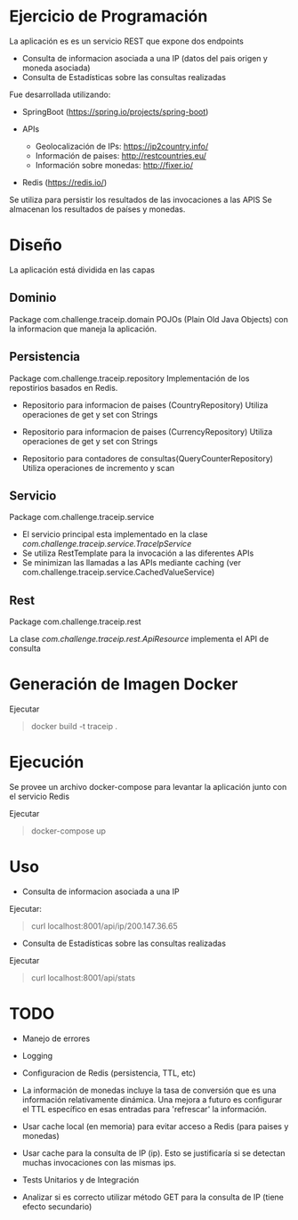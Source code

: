 Ejercicio de Programación
==========================

La aplicación es es un servicio REST que expone dos endpoints

- Consulta de informacion asociada a una IP (datos del pais origen y moneda asociada) 
- Consulta de Estadísticas sobre las consultas realizadas

Fue desarrollada  utilizando:

- SpringBoot (https://spring.io/projects/spring-boot)


- APIs
    - Geolocalización de IPs: https://ip2country.info/
    - Información de paises: http://restcountries.eu/
    - Información sobre monedas: http://fixer.io/

- Redis (https://redis.io/)

Se utiliza para persistir los resultados de las invocaciones a las APIS
Se almacenan los resultados de países y monedas.

# Diseño

La aplicación está dividida en las capas

## Dominio
Package com.challenge.traceip.domain
POJOs (Plain Old Java Objects) con la informacion que maneja la aplicación.

## Persistencia
Package  com.challenge.traceip.repository
Implementación de los repostirios basados en Redis.
  
- Repositorio para informacion de paises (CountryRepository)
  Utiliza operaciones de get y set con Strings
       
- Repositorio para informacion de paises (CurrencyRepository)
  Utiliza operaciones de get y set con Strings
        
- Repositorio para contadores de consultas(QueryCounterRepository)
  Utiliza operaciones de incremento y scan
      
## Servicio
Package com.challenge.traceip.service

- El servicio principal esta implementado en la clase *com.challenge.traceip.service.TraceIpService*
- Se utiliza RestTemplate para la invocación a las diferentes APIs
- Se minimizan las llamadas a las APIs mediante caching (ver com.challenge.traceip.service.CachedValueService) 
       
## Rest
Package com.challenge.traceip.rest

La clase *com.challenge.traceip.rest.ApiResource* implementa el API de consulta


# Generación de Imagen Docker

Ejecutar

> docker build -t traceip .


# Ejecución

Se provee un archivo docker-compose para levantar la aplicación junto con el servicio Redis

Ejecutar

> docker-compose up

# Uso 

- Consulta de informacion asociada a una IP 

Ejecutar:

> curl localhost:8001/api/ip/200.147.36.65

- Consulta de Estadísticas sobre las consultas realizadas

Ejecutar

> curl localhost:8001/api/stats


# TODO

- Manejo de errores

- Logging

- Configuracion de Redis (persistencia, TTL, etc)

- La información de monedas incluye la tasa de conversión que es una información relativamente dinámica.
  Una mejora a futuro es configurar el TTL específico en esas entradas para 'refrescar' la información.  

- Usar cache local (en memoria) para evitar acceso a Redis (para paises y monedas)

- Usar cache para la consulta de IP (ip). Esto se justificaría si se detectan muchas invocaciones con las mismas ips.

 - Tests Unitarios y de Integración
 
 - Analizar si es correcto utilizar método GET para la consulta de IP (tiene efecto secundario)
 
